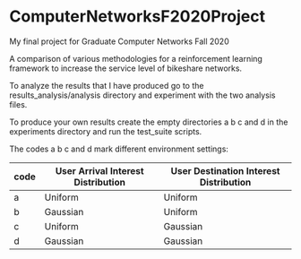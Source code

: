 # ComputerNetworksF2020Project
My final project for Graduate Computer Networks Fall 2020

A comparison of various methodologies for a reinforcement learning framework to increase the service level of bikeshare networks.

To analyze the results that I have produced go to the results_analysis/analysis directory and experiment with the two analysis files. 


To produce your own results create the empty directories a b c and d in the experiments directory and run the test_suite scripts.


The codes a b c and d mark different environment settings:
 
 
 | code | User Arrival Interest Distribution | User Destination Interest Distribution |
 |------|------------------------------------|----------------------------------------|
 | a    | Uniform | Uniform |
 | b | Gaussian | Uniform |
 | c | Uniform | Gaussian |
 | d | Gaussian | Gaussian |
